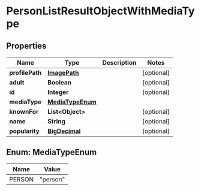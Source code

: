 # PersonListResultObjectWithMediaType

## Properties
Name | Type | Description | Notes
------------ | ------------- | ------------- | -------------
**profilePath** | [**ImagePath**](ImagePath.md) |  |  [optional]
**adult** | **Boolean** |  |  [optional]
**id** | **Integer** |  |  [optional]
**mediaType** | [**MediaTypeEnum**](#MediaTypeEnum) |  | 
**knownFor** | **List&lt;Object&gt;** |  |  [optional]
**name** | **String** |  |  [optional]
**popularity** | [**BigDecimal**](BigDecimal.md) |  |  [optional]

<a name="MediaTypeEnum"></a>
## Enum: MediaTypeEnum
Name | Value
---- | -----
PERSON | &quot;person&quot;
